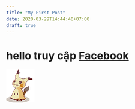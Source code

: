 ```yaml
---
title: "My First Post"
date: 2020-03-29T14:44:40+07:00
draft: true
---
```


# hello truy cập [Facebook](https://www.facebook.com/Tan21042000/)

![Mimikyu](https://raw.githubusercontent.com/Trantrongtan2000/gatsby_notesweb/master/src/image/mim.gif)